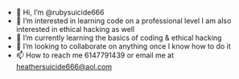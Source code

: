 - 👋 Hi, I’m @rubysuicide666
- 👀 I’m interested in learning code on a professional level I am also interested in ethical hacking as well
- 🌱 I’m currently learning the basics of coding & ethical hacking
- 💞️ I’m looking to collaborate on anything once I know how to do it
- 📫 How to reach me 6147791439 or email me at heathersuicide666@aol.com

<!---
rubysuicide666/rubysuicide666 is a ✨ special ✨ repository because its `README.md` (this file) appears on your GitHub profile.
You can click the Preview link to take a look at your changes.
--->
